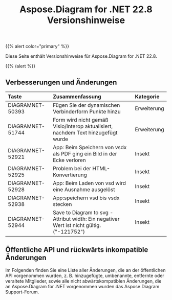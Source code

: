 ﻿---
title: Aspose.Diagram for .NET 22.8 Versionshinweise
type: docs
weight: 20
url: /de/net/aspose-diagram-for-net-22-8-release-notes/
---
{{% alert color="primary" %}} 

Diese Seite enthält Versionshinweise für Aspose.Diagram for .NET 22.8.

{{% /alert %}} 
## **Verbesserungen und Änderungen**

|**Taste**|**Zusammenfassung**|**Kategorie**|
|:- |:- |:- |
|DIAGRAMNET-50393|Fügen Sie der dynamischen Verbinderform Punkte hinzu|Erweiterung|
|DIAGRAMNET-51744|Form wird nicht gemäß Visio/Interop aktualisiert, nachdem Text hinzugefügt wurde|Erweiterung|
|DIAGRAMNET-52921|App: Beim Speichern von vsdx als PDF ging ein Bild in der Ecke verloren|Insekt|
|DIAGRAMNET-52925|Problem bei der HTML-Konvertierung|Insekt|
|DIAGRAMNET-52928|App: Beim Laden von vsd wird eine Ausnahme ausgelöst|Insekt|
|DIAGRAMNET-52938|App:speichern vsd bis vsdx stecken|Insekt|
|DIAGRAMNET-52944|Save to Diagram to svg - Attribut width: Ein negativer Wert ist nicht gültig. ("-121752")|Insekt|

## **Öffentliche API und rückwärts inkompatible Änderungen**
Im Folgenden finden Sie eine Liste aller Änderungen, die an der öffentlichen API vorgenommen wurden, z. B. hinzugefügte, umbenannte, entfernte oder veraltete Mitglieder, sowie alle nicht abwärtskompatiblen Änderungen, die an Aspose.Diagram for .NET vorgenommen wurden das Aspose.Diagram Support-Forum.